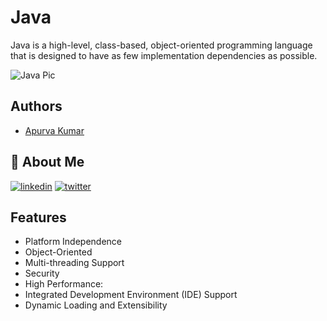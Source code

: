 
# Java
Java is a high-level, class-based, object-oriented programming language that is designed to have as few implementation dependencies as possible.

![Java Pic](https://user-images.githubusercontent.com/102182985/261034341-f3c03b4b-5cb6-4ef5-ad35-0a457f5e56cd.png)





## Authors

- [Apurva Kumar](https://www.github.com/apurva313)



## 🚀 About Me



[![linkedin](https://img.shields.io/badge/linkedin-0A66C2?style=for-the-badge&logo=linkedin&logoColor=white)](https://www.linkedin.com/apurva313)
[![twitter](https://img.shields.io/badge/twitter-1DA1F2?style=for-the-badge&logo=twitter&logoColor=white)](https://twitter.com/apurva_313)




## Features

- Platform Independence
- Object-Oriented
- Multi-threading Support
- Security
- High Performance:
- Integrated Development Environment (IDE) Support
- Dynamic Loading and Extensibility



